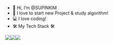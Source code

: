 - 👋  Hi, I’m @SUPINKIM
- 👀  I love to start new Project & study algorithm!
- 💻  I love coding!
- 🛠  My Tech Stack 🛠

<img src="https://img.shields.io/badge/Javascript-ff867c?style=flat-square&logo=JavaScript&logoColor=white"/><img src="https://img.shields.io/badge/CSS-90caf9?style=flat-square&logo=CSS3&logoColor=white"/><img src="https://img.shields.io/badge/Vue.js-81c784?style=flat-square&logo=Vue.js&logoColor=white"/>



<!---
SUPINKIM/SUPINKIM is a ✨ special ✨ repository because its `README.md` (this file) appears on your GitHub profile.
You can click the Preview link to take a look at your changes.
--->
